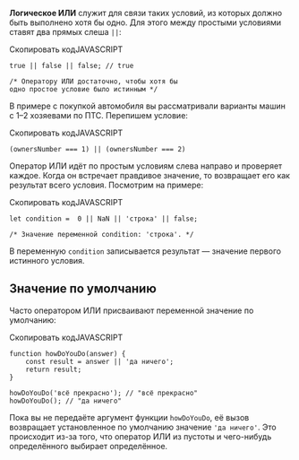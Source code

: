

**Логическое ИЛИ** служит для связи таких условий, из которых должно быть выполнено хотя бы одно. Для этого между простыми условиями ставят два прямых слеша `||`:

Скопировать кодJAVASCRIPT

```
true || false || false; // true

/* Оператору ИЛИ достаточно, чтобы хотя бы
одно простое условие было истинным */ 
```

В примере с покупкой автомобиля вы рассматривали варианты машин с 1–2 хозяевами по ПТС. Перепишем условие:

Скопировать кодJAVASCRIPT

```
(ownersNumber === 1) || (ownersNumber === 2) 
```

Оператор ИЛИ идёт по простым условиям слева направо и проверяет каждое. Когда он встречает правдивое значение, то возвращает его как результат всего условия. Посмотрим на примере:

Скопировать кодJAVASCRIPT

```
let condition =  0 || NaN || 'строка' || false;

/* Значение переменной condition: 'строка'. */ 
```

В переменную `condition` записывается результат — значение первого истинного условия.

## Значение по умолчанию

Часто оператором ИЛИ присваивают переменной значение по умолчанию:

Скопировать кодJAVASCRIPT

```
function howDoYouDo(answer) {
    const result = answer || 'да ничего';
    return result;
}

howDoYouDo('всё прекрасно'); // "всё прекрасно"
howDoYouDo(); // "да ничего" 
```

Пока вы не передаёте аргумент функции `howDoYouDo`, её вызов возвращает установленное по умолчанию значение `'да ничего'`. Это происходит из-за того, что оператор ИЛИ из пустоты и чего-нибудь определённого выбирает определённое.